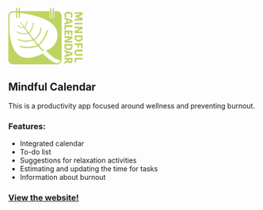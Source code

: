 
<img src="img/logo.png" width="150px"><h2>   Mindful Calendar</h2></img>
<p>This is a productivity app focused around wellness and preventing burnout. </p>

<h3> Features: </h3> <ul> 
  <li> Integrated calendar</li>
  <li> To-do list</li>
  <li> Suggestions for relaxation activities </li>
  <li> Estimating and updating the time for tasks </li>
  <li> Information about burnout </li>
  </ul>
<h3><a href="https://dulcie-turner.github.io/HexCambridge2021/index.html"> View the website! </a></h3>
